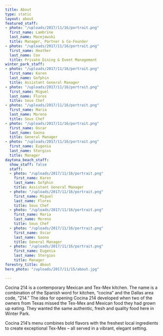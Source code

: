 ```yaml
---
title: About
type: static
layout: about
featured_staff:
- photo: "/uploads/2017/11/16/portrait.png"
  first_name: Lambrine
  last_name: Macejewski
  title: Manager, Partner & Co-Founder
- photo: "/uploads/2017/11/16/portrait.png"
  first_name: Heather
  last_name: Cox
  title: Private Dining & Event Management
winter_park_staff:
- photo: "/uploads/2017/11/16/portrait.png"
  first_name: Karen
  last_name: Gofphin
  title: Assistant General Manager
- photo: "/uploads/2017/11/16/portrait.png"
  first_name: Miguel
  last_name: Flores
  title: Sous Chef
- photo: "/uploads/2017/11/16/portrait.png"
  first_name: Maria
  last_name: Moreno
  title: Sous Chef
- photo: "/uploads/2017/11/16/portrait.png"
  first_name: Oscar
  last_name: Gaona
  title: General Manager
- photo: "/uploads/2017/11/16/portrait.png"
  first_name: Eugenia
  last_name: Stergios
  title: Manager
daytona_beach_staff:
  show_staff: false
  staff:
  - photo: "/uploads/2017/11/16/portrait.png"
    first_name: Karen
    last_name: Gofphin
    title: Assistant General Manager
  - photo: "/uploads/2017/11/16/portrait.png"
    first_name: Miguel
    last_name: Flores
    title: Sous Chef
  - photo: "/uploads/2017/11/16/portrait.png"
    first_name: Maria
    last_name: Moreno
    title: Sous Chef
  - photo: "/uploads/2017/11/16/portrait.png"
    first_name: Oscar
    last_name: Gaona
    title: General Manager
  - photo: "/uploads/2017/11/16/portrait.png"
    first_name: Eugenia
    last_name: Stergios
    title: Manager
forestry_title: About
hero_photo: "/uploads/2017/11/15/about.jpg"

---
```

Cocina 214 is a contemporary Mexican and Tex-Mex kitchen. The name is a combination of the Spanish word for kitchen, “cocina” and the Dallas area code, “214.” The idea for opening Cocina 214 developed when two of the owners from Texas missed the Tex-Mex and Mexican food they had grown up eating. They wanted the same authentic, fresh and quality food here in Winter Park.

Cocina 214’s menu combines bold flavors with the freshest local ingredients to create exceptional Tex-Mex – all served in a vibrant, elegant setting.
